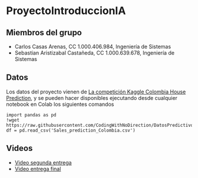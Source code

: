 # ProyectoIntroduccionIA

## Miembros del grupo
* Carlos Casas Arenas, CC 1.000.406.984, Ingeniería de Sistemas
* Sebastian Aristizabal Castañeda, CC 1.000.639.678, Ingeniería de Sistemas

## Datos
Los datos del proyecto vienen de [La competición Kaggle Colombia House Prediction](https://www.kaggle.com/datasets/danieleduardofajardo/colombia-house-prediction), y se pueden hacer disponibles ejecutando desde cualquier notebook en Colab los siguientes comandos

```
import pandas as pd
!wget https://raw.githubusercontent.com/CodingWithNoDirection/DatosPredictivos1/main/Sales_prediction_Colombia.csv
df = pd.read_csv('Sales_prediction_Colombia.csv')
```

## Videos
* [Video segunda entrega](https://www.youtube.com/watch?v=oRsmBiFf3k4)
* [Video entrega final]()
